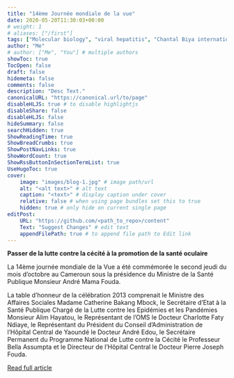 ```yaml
---
title: "14ème Journée mondiale de la vue"
date: 2020-05-20T11:30:03+00:00
# weight: 1
# aliases: ["/first"]
tags: ["Molecular biology", "viral hepatitis", "Chantal Biya international reference center"]
author: "Me"
# author: ["Me", "You"] # multiple authors
showToc: true
TocOpen: false
draft: false
hidemeta: false
comments: false
description: "Desc Text."
canonicalURL: "https://canonical.url/to/page"
disableHLJS: true # to disable highlightjs
disableShare: false
disableHLJS: false
hideSummary: false
searchHidden: true
ShowReadingTime: true
ShowBreadCrumbs: true
ShowPostNavLinks: true
ShowWordCount: true
ShowRssButtonInSectionTermList: true
UseHugoToc: true
cover:
    image: "images/blog-1.jpg" # image path/url
    alt: "<alt text>" # alt text
    caption: "<text>" # display caption under cover
    relative: false # when using page bundles set this to true
    hidden: true # only hide on current single page
editPost:
    URL: "https://github.com/<path_to_repo>/content"
    Text: "Suggest Changes" # edit text
    appendFilePath: true # to append file path to Edit link
---
```

**Passer de la lutte contre la cécité à la promotion de la santé oculaire**

La 14ème journée mondiale de la Vue a été commémorée le second jeudi du mois d’octobre au Cameroun sous la présidence du Ministre de la Santé Publique Monsieur André Mama Fouda.

La table d’honneur de la célébration 2013 comprenait le Ministre des Affaires Sociales Madame Catherine Bakang Mbock, le Secrétaire d’Etat à la Santé Publique Chargé de la Lutte contre les Epidémies et les Pandémies Monsieur Alim Hayatou, le Représentant de l’OMS le Docteur Charlotte Faty Ndiaye, le Représentant du Président du Conseil d’Administration de l’Hôpital Central de Yaoundé le Docteur André Edou, le Secrétaire Permanent du Programme National de Lutte contre la Cécité le Professeur Bella Assumpta et le Directeur de l’Hôpital Central le Docteur Pierre Joseph Fouda.

[Read full article](https://www.afro.who.int/node/4584)